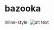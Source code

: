 bazooka
=======
Inline-style: 
![alt text](https://github.com/Bivek/bazooka/images/logo.jpg "Bazooka!!!")
